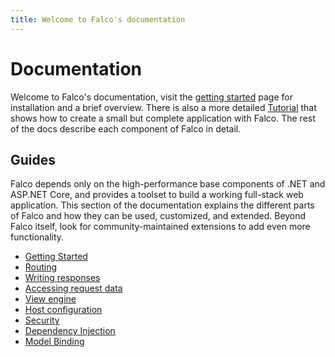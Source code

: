 ```yaml
---
title: Welcome to Falco's documentation
---
```


# Documentation

Welcome to Falco's documentation, visit the [getting started](get-started.md) page for installation and a brief overview. There is also a more detailed [Tutorial](tutorial.md) that shows how to create a small but complete application with Falco. The rest of the docs describe each component of Falco in detail.

## Guides

Falco depends only on the high-performance base components of .NET and ASP.NET Core, and provides a toolset to build a working full-stack web application. This section of the documentation explains the different parts of Falco and how they can be used, customized, and extended. Beyond Falco itself, look for community-maintained extensions to add even more functionality.

- [Getting Started](get-started.md)
- [Routing](routing.md)
- [Writing responses](response.md)
- [Accessing request data](request.md)
- [View engine](https://github.com/pimbrouwers/Falco.Markup)
- [Host configuration](host.md)
- [Security](security.md)
- [Dependency Injection](dependency-injection.md)
- [Model Binding](model-binding.md)